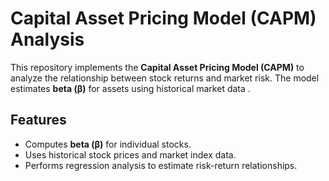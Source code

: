 # Capital Asset Pricing Model (CAPM) Analysis

This repository implements the **Capital Asset Pricing Model (CAPM)** to analyze the relationship between stock returns and market risk. The model estimates **beta (β)** for assets using historical market data .

## Features
- Computes **beta (β)** for individual stocks.
- Uses historical stock prices and market index data.
- Performs regression analysis to estimate risk-return relationships.

